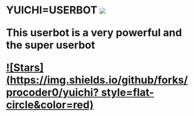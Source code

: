 <html>
<h1> YUICHI=USERBOT </h>
<img src = "https://telegra.ph/file/7a3b1d0656afaa5c05a30.jpg">
<p> This userbot is a very powerful and the super userbot </p>

[![Stars](https://img.shields.io/github/forks/procoder0/yuichi? style=flat-circle&color=red)](https://github.com/procoder0/yuichi/forks)
